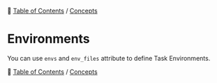 🔖 [Table of Contents](../README.md) / [Concepts](README.md)

# Environments

You can use `envs` and `env_files` attribute to define Task Environments.

🔖 [Table of Contents](../README.md) / [Concepts](README.md)
